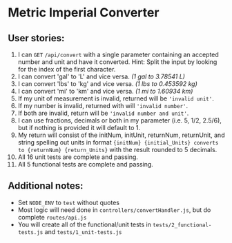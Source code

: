 # Metric Imperial Converter

## User stories:

1. I can `GET` `/api/convert` with a single parameter containing an accepted number and unit and have it converted. Hint: Split the input by looking for the index of the first character.
1. I can convert 'gal' to 'L' and vice versa. *(1 gal to 3.78541 L)*
1. I can convert 'lbs' to 'kg' and vice versa. *(1 lbs to 0.453592 kg)*
1. I can convert 'mi' to 'km' and vice versa. *(1 mi to 1.60934 km)*
1. If my unit of measurement is invalid, returned will be `'invalid unit'`.
1. If my number is invalid, returned with will `'invalid number'`.
1. If both are invalid, return will be `'invalid number and unit'`.
1. I can use fractions, decimals or both in my parameter (i.e. 5, 1/2, 2.5/6), but if nothing is provided it will default to 1.
1. My return will consist of the initNum, initUnit, returnNum, returnUnit, and string spelling out units in format `{initNum} {initial_Units} converts to {returnNum} {return_Units}` with the result rounded to 5 decimals.
1. All 16 unit tests are complete and passing.
1. All 5 functional tests are complete and passing.

## Additional notes:

- Set `NODE_ENV` to `test` without quotes
- Most logic will need done in `controllers/convertHandler.js`, but do complete `routes/api.js`
- You will create all of the functional/unit tests in `tests/2_functional-tests.js` and `tests/1_unit-tests.js`
